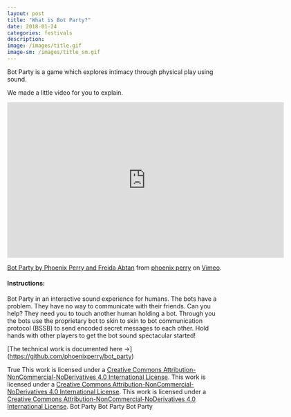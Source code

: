 ```yaml
---
layout: post
title: "What is Bot Party?"
date: 2018-01-24
categories: festivals
description:
image: /images/title.gif
image-sm: /images/title_sm.gif
---
```


Bot Party is a game which explores intimacy through physical play using sound.

We made a little video for you to explain.

<iframe src="https://player.vimeo.com/video/245198686" width="640" height="360" frameborder="0" webkitallowfullscreen mozallowfullscreen allowfullscreen></iframe>
<p><a href="https://vimeo.com/245198686">Bot Party by Phoenix Perry and Freida Abtan</a> from <a href="https://vimeo.com/phoenixperry">phoenix perry</a> on <a href="https://vimeo.com">Vimeo</a>.</p>


#### Instructions:
Bot Party in an interactive sound experience for humans. The bots have a problem. They have no way to communicate with their friends. Can you help? They need you to touch another human holding a bot. Through you the bots use the proprietary bot to skin to skin to bot communication protocol (BSSB) to send encoded secret messages to each other. Hold hands with other players to get the bot sound spectacular started!

[The technical work is documented here ->] (https://github.com/phoenixperry/bot_party)

 True This work is licensed under a <a rel="license" href="http://creativecommons.org/licenses/by-nc-nd/4.0/">Creative Commons Attribution-NonCommercial-NoDerivatives 4.0 International License</a>. This work is licensed under a <a rel="license" href="http://creativecommons.org/licenses/by-nc-nd/4.0/">Creative Commons Attribution-NonCommercial-NoDerivatives 4.0 International License</a>. This work is licensed under a <a rel="license" href="http://creativecommons.org/licenses/by-nc-nd/4.0/">Creative Commons Attribution-NonCommercial-NoDerivatives 4.0 International License</a>. Bot Party Bot Party Bot Party
